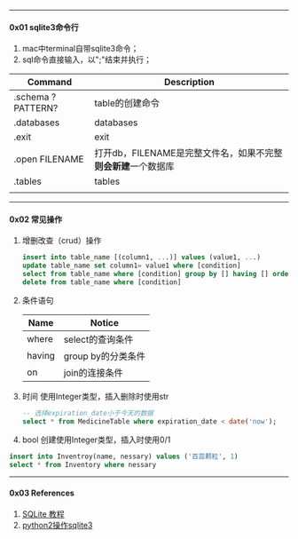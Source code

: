 



---

#### 0x01 sqlite3命令行

1. mac中terminal自带sqlite3命令；
2. sql命令直接输入，以";"结束并执行；



| Command            | Description                                                  |
| ------------------ | ------------------------------------------------------------ |
| .schema  ?PATTERN? | table的创建命令                                              |
| .databases         | databases                                                    |
| .exit              | exit                                                         |
| .open FILENAME     | 打开db，FILENAME是完整文件名，如果不完整**则会新建**一个数据库 |
| .tables            | tables                                                       |
|                    |                                                              |



----

#### 0x02 常见操作

1. 增删改查（crud）操作

   ```sql
   insert into table_name [(column1, ...)] values (value1, ...)
   update table_name set column1= value1 where [condition]
   select from table_name where [condition] group by [] having [] order by [] desc
   delete from table_name where [condition]
   ```

2. 条件语句

    | Name   | Notice             |
    | ------ | ------------------ |
    | where  | select的查询条件   |
    | having | group by的分类条件 |
    | on     | join的连接条件     |



3. 时间
  使用Integer类型，插入删除时使用str

    ```sql
    -- 选择expiration_date小于今天的数据
    select * from MedicineTable where expiration_date < date('now'); 
    ```

4. bool
  创建使用Integer类型，插入时使用0/1

  ```sql
  insert into Inventroy(name, nessary) values ('百蕊颗粒', 1)
  select * from Inventory where nessary
  ```

   

----

#### 0x03 References

1. [SQLite 教程](http://www.runoob.com/sqlite/sqlite-tutorial.html)
2. [python2操作sqlite3](https://docs.python.org/2/library/sqlite3.html)